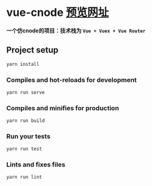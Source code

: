 # vue-cnode [预览网址](https://jiangwenzhe.github.io/vue-cnode/#/)

**一个仿cnode的项目：技术栈为 `Vue + Vuex + Vue Router`**

## Project setup

```bash
yarn install
```

### Compiles and hot-reloads for development

```bash
yarn run serve
```

### Compiles and minifies for production

```bash
yarn run build
```

### Run your tests

```bash
yarn run test
```

### Lints and fixes files

```bash
yarn run lint
```